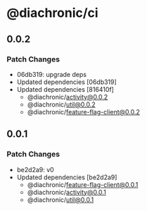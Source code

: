 # @diachronic/ci

## 0.0.2

### Patch Changes

- 06db319: upgrade deps
- Updated dependencies [06db319]
- Updated dependencies [816410f]
  - @diachronic/activity@0.0.2
  - @diachronic/util@0.0.2
  - @diachronic/feature-flag-client@0.0.2

## 0.0.1

### Patch Changes

- be2d2a9: v0
- Updated dependencies [be2d2a9]
  - @diachronic/feature-flag-client@0.0.1
  - @diachronic/activity@0.0.1
  - @diachronic/util@0.0.1
